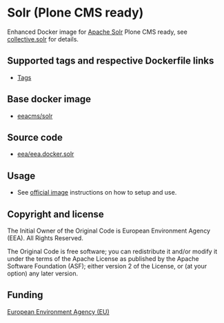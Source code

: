 # Solr (Plone CMS ready)

Enhanced Docker image for [Apache Solr](https://lucene.apache.org/solr/) Plone CMS ready, see [collective.solr](https://github.com/collective/collective.solr) for details.

## Supported tags and respective Dockerfile links

  - [Tags](https://hub.docker.com/r/eeacms/solr/tags/)

## Base docker image

 - [eeacms/solr](https://hub.docker.com/r/eeacms/solr/)

## Source code

  - [eea/eea.docker.solr](http://github.com/eea/eea.docker.solr)

## Usage

* See [official image](https://hub.docker.com/_/solr/) instructions on how to setup and use.

## Copyright and license

The Initial Owner of the Original Code is European Environment Agency (EEA).
All Rights Reserved.

The Original Code is free software; you can redistribute it and/or modify
it under the terms of the Apache License as published by the Apache Software Foundation (ASF);
either version 2 of the License, or (at your option) any later version.

## Funding

[European Environment Agency (EU)](http://eea.europa.eu)
